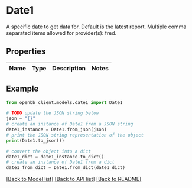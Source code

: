# Date1

A specific date to get data for. Default is the latest report. Multiple comma separated items allowed for provider(s): fred.

## Properties

Name | Type | Description | Notes
------------ | ------------- | ------------- | -------------

## Example

```python
from openbb_client.models.date1 import Date1

# TODO update the JSON string below
json = "{}"
# create an instance of Date1 from a JSON string
date1_instance = Date1.from_json(json)
# print the JSON string representation of the object
print(Date1.to_json())

# convert the object into a dict
date1_dict = date1_instance.to_dict()
# create an instance of Date1 from a dict
date1_from_dict = Date1.from_dict(date1_dict)
```
[[Back to Model list]](../README.md#documentation-for-models) [[Back to API list]](../README.md#documentation-for-api-endpoints) [[Back to README]](../README.md)


